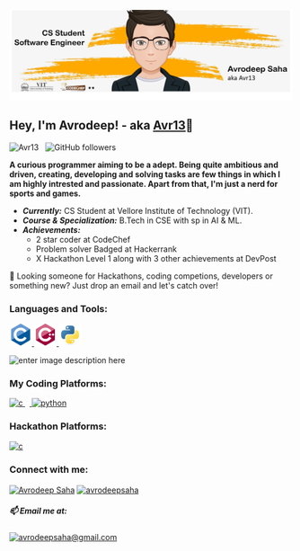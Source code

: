 ![Avr13 Cover](https://raw.githubusercontent.com/Avr13/Avr13/main/Avtar%20cover.png)

## Hey, I'm Avrodeep! - aka [Avr13][github]👋
[github]:https://github.com/Avr13 

<img src="https://komarev.com/ghpvc/? username=Avr13&label=Profile%20views&color=0e75b6&style=flat" alt="Avr13" />  &nbsp; ![GitHub followers](https://img.shields.io/github/followers/Avr13?style=social) 

<b>A curious programmer aiming to be a adept. Being quite ambitious and driven, creating, developing and solving tasks are few things in which I am highly intrested and passionate. Apart from that, I'm just a nerd for sports and games. </b>
- <i><b>Currently:</i></b> CS Student at Vellore Institute of Technology (VIT). 
- <i><b>Course & Specialization:</i></b> B.Tech in CSE with sp in AI & ML.
- <i><b>Achievements:</i> </b>
    - 2 star coder at CodeChef
    - Problem solver Badged at Hackerrank
    - X Hackathon Level 1 along with 3 other achievements at DevPost

📌 Looking someone for Hackathons, coding competions, developers or something new? Just drop an email and let's catch over!

<h3 align="left">Languages and Tools:</h3>
<p align="left"> <a href="https://www.cprogramming.com/" target="_blank"> <img src="https://raw.githubusercontent.com/devicons/devicon/master/icons/c/c-original.svg" alt="c" width="40" height="40"/> </a> <a href="https://isocpp.org/" target="_blank"> <img src="https://raw.githubusercontent.com/devicons/devicon/master/icons/cplusplus/cplusplus-original.svg" alt="cpp" width="40" height="40"/> <a href="https://www.python.org" target="_blank"> <img src="https://raw.githubusercontent.com/devicons/devicon/master/icons/python/python-original.svg" alt="python" width="40" height="40"/> </a> </p>

![enter image description here](https://github-readme-stats.vercel.app/api/top-langs?username=Avr13&theme=onedark) 

<h3 align="left">My Coding Platforms:</h3>
<p align="left"> <a href="https://www.codechef.com/users/avr13" target="_blank"> <img src="https://cdn.codechef.com/sites/all/themes/abessive/cc-logo-sd.svg" alt="c" width="130 height="40"/> </a>&nbsp;&nbsp;<a href="https://www.hackerrank.com/avrodeepsaha" target="_blank">  <img src="https://lp-cdn.lastpass.com/lporcamedia/-/apps/h/hackerrank.png" alt="python" width="140" height="35"/> </a> </p>

<h3 align="left">Hackathon Platforms:</h3>
<p align="left"> <a href="https://devpost.com/Avr13?ref_content=user-portfolio&ref_feature=portfolio&ref_medium=global-nav" target="_blank"> <img src="https://devpost-challengepost.netdna-ssl.com/assets/reimagine2/devpost-logo-646bdf6ac6663230947a952f8d354cad.svg" alt="c" width="120 height="40"/> </a></p>

<h3 align="left">Connect with me:</h3>
<p align="left">
<a href="https://www.linkedin.com/in/avrodeep-saha-b62739218/" target="blank"><img align="center" src="https://uxwing.com/wp-content/themes/uxwing/download/10-brands-and-social-media/linkedin-round-line-color.svg" alt="Avrodeep Saha" height="30" width="40" /></a>
<a href="https://www.instagram.com/avrodeepsaha/" target="blank"><img align="center" src="https://uxwing.com/wp-content/themes/uxwing/download/10-brands-and-social-media/instagram-round-line-color.svg" alt="avrodeepsaha" height="30" width="40" /></a>
</p>

<h5>📫 Email me at:</h3>

<a href="mailto:avrodeepsaha@gmail.com">![avrodeepsaha@gmail.com](https://img.shields.io/badge/Gmail-D14836?style=for-the-badge&logo=gmail&logoColor=white)</a> 

[codechef]: https://www.codechef.com/users/avr13
[hackerrank]: https://www.hackerrank.com/avrodeepsaha

